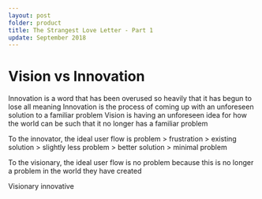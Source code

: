 ```yaml
---
layout: post
folder: product
title: The Strangest Love Letter - Part 1
update: September 2018
---
```


# Vision vs Innovation
Innovation is a word that has been overused so heavily that it has begun to lose all meaning 
Innovation is the process of coming up with an unforeseen solution to a familiar problem
Vision is having an unforeseen idea for how the world can be such that it no longer has a familiar problem

To the innovator, the ideal user flow is
  problem > frustration > existing solution > slightly less problem > better solution > minimal problem

To the visionary, the ideal user flow is
  no problem because this is no longer a problem in the world they have created

Visionary innovative 